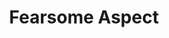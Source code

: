 ---
title: "Fearsome Aspect"
canonical: "skill/fearsome-aspect"
lists:
    - beast-loresheet
tier: 3
osp_cost: 30
---